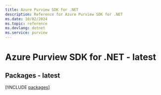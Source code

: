 ```yaml
---
title: Azure Purview SDK for .NET
description: Reference for Azure Purview SDK for .NET
ms.date: 10/02/2024
ms.topic: reference
ms.devlang: dotnet
ms.service: purview
---
```

# Azure Purview SDK for .NET - latest
## Packages - latest
[!INCLUDE [packages](purview-index.md)]